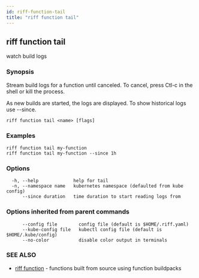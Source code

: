 ```yaml
---
id: riff-function-tail
title: "riff function tail"
---
```

## riff function tail

watch build logs

### Synopsis

Stream build logs for a function until canceled. To cancel, press Ctl-c in the
shell or kill the process.

As new builds are started, the logs are displayed. To show historical logs use
--since.

```
riff function tail <name> [flags]
```

### Examples

```
riff function tail my-function
riff function tail my-function --since 1h
```

### Options

```
  -h, --help             help for tail
  -n, --namespace name   kubernetes namespace (defaulted from kube config)
      --since duration   time duration to start reading logs from
```

### Options inherited from parent commands

```
      --config file        config file (default is $HOME/.riff.yaml)
      --kube-config file   kubectl config file (default is $HOME/.kube/config)
      --no-color           disable color output in terminals
```

### SEE ALSO

* [riff function](riff_function.md)	 - functions built from source using function buildpacks

